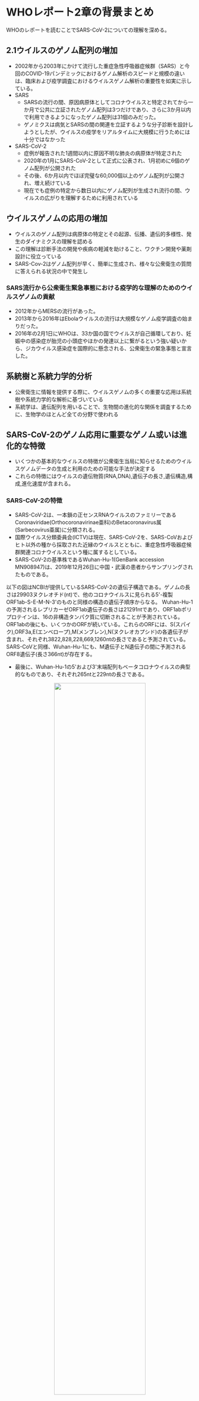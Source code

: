 # WHOレポート2章の背景まとめ
WHOのレポートを読むことでSARS-CoV-2についての理解を深める。

## 2.1ウイルスのゲノム配列の増加
* 2002年から2003年にかけて流行した重症急性呼吸器症候群（SARS）と今回のCOVID-19パンデミックにおけるゲノム解析のスピードと規模の違いは、臨床および疫学調査におけるウイルスゲノム解析の重要性を如実に示している。
* SARS
  * SARSの流行の間、原因病原体としてコロナウイルスと特定されてから一か月で公共に立証されたゲノム配列は3つだけであり、さらに3か月以内で利用できるようになったゲノム配列は31個のみだった。
  * ゲノミクスは病気とSARSの間の関連を立証するような分子診断を設計しようとしたが、ウイルスの疫学をリアルタイムに大規模に行うためには十分ではなかった
* SARS-CoV-2
  * 症例が報告された1週間以内に原因不明な肺炎の病原体が特定された
  * 2020年の1月にSARS-CoV-2として正式に公表され、1月初めに6個のゲノム配列が公開された
  * その後、6か月以内でほぼ完璧な60,000個以上のゲノム配列が公開され、増え続けている
  * 現在でも症例の特定から数日以内にゲノム配列が生成され流行の間、ウイルスの広がりを理解するために利用されている

## ウイルスゲノムの応用の増加
* ウイルスのゲノム配列は病原体の特定とその起源、伝播、遺伝的多様性、発生のダイナミクスの理解を認める
* この理解は診断手法の開発や疾病の軽減を助けること、ワクチン開発や薬剤設計に役立っている
* SARS-Cov-2はゲノム配列が早く、簡単に生成され、様々な公衆衛生の質問に答えられる状況の中で発生し

### SARS流行から公衆衛生緊急事態における疫学的な理解のためのウイルスゲノムの貢献
* 2012年からMERSの流行があった。
* 2013年から2016年はEbolaウイルスの流行は大規模なゲノム疫学調査の始まりだった。
* 2016年の2月1日にWHOは、33か国の国でウイルスが自己循環しており、妊娠中の感染症が胎児の小頭症やほかの発達以上に繋がるという強い疑いから、ジカウイルス感染症を国際的に懸念される、公衆衛生の緊急事態と宣言した。

## 系統樹と系統力学的分析
* 公衆衛生に情報を提供する際に、ウイルスゲノムの多くの重要な応用は系統樹や系統力学的な解析に基づいている
* 系統学は、遺伝配列を用いることで、生物間の進化的な関係を調査するために、生物学のほとんど全ての分野で使われる


## SARS-CoV-2のゲノム応用に重要なゲノム或いは進化的な特徴
* いくつかの基本的なウイルスの特徴が公衆衛生当局に知らせるためのウイルスゲノムデータの生成と利用のための可能な手法が決定する
* これらの特徴にはウイルスの遺伝物質(RNA,DNA),遺伝子の長さ,遺伝構造,構成,進化速度が含まれる。

### SARS-CoV-2の特徴
* SARS-CoV-2は、一本鎖の正センスRNAウイルスのファミリーであるCoronaviridae(Orthocoronavirinae亜科)のBetacoronavirus属(Sarbecovirus亜属)に分類される。
* 国際ウイルス分類委員会(ICTV)は現在、SARS-CoV-2を、SARS-CoVおよびヒト以外の種から採取された近縁のウイルスとともに、重症急性呼吸器症候群関連コロナウイルスという種に属するとしている。
* SARS-CoV-2の基準株であるWuhan-Hu-1(GenBank accession MN908947)は、2019年12月26日に中国・武漢の患者からサンプリングされたものである。

以下の図はNCBIが提供しているSARS-CoV-2の遺伝子構造である。ゲノムの長さは29903ヌクレオチド(nt)で、他のコロナウイルスに見られる5'-複製 ORF1ab-S-E-M-N-3'のものと同様の構造の遺伝子順序からなる。
Wuhan-Hu-1の予測されるレプリカーゼORF1ab遺伝子の長さは21291ntであり、ORF1abポリプロテインは、16の非構造タンパク質に切断されることが予測されている。ORF1abの後にも、いくつかのORFが続いている。これらのORFには、S(スパイク),ORF3a,E(エンベロープ),M(メンブレン),N(ヌクレオカプシド)の各遺伝子が含まれ、それぞれ3822,828,228,669,1260ntの長さであると予測されている。SARS-CoVと同様、Wuhan-Hu-1にも、M遺伝子とN遺伝子の間に予測されるORF8遺伝子(長さ366nt)が存在する。
* 最後に、Wuhan-Hu-1の5'および3'末端配列もベータコロナウイルスの典型的なものであり、それぞれ265ntと229ntの長さである。

<p align="center">
  <img src="https://user-images.githubusercontent.com/50240567/115989244-6f237800-a5f8-11eb-8bed-e2adea6ce73b.png" width=70%/>
  <p align="center">SARS-CoV-2 NCBI Nucleotide</p>
</p>

### 進化速度
* SARAS-CoV-2の進化速度の予備的な推定は、平均1x10^-3 site/year程度であり、これは他のRNAウイルスで観察される進化速度の平均に近い
* 本校執筆時点ではSARS-CoV-2の複製ごとの変異速度の正確な推定は出ていない。しかし、ほかのコロナウイルスと類似していることは想定されている
* コロナウイルスとニドウイルス目の他のウイルスの進化速度は、他のRNAウイルスの進化速度よりも遅い。これは他のRNAウイルスにはない複製上のミスの修正機能のための構成能力を内在しているためである。
